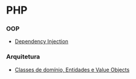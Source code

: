 # PHP

### OOP
- [Dependency Injection](./topics/di.md)

### Arquitetura
- [Classes de domínio, Entidades e Value Objects](./topics/arq-entidades.md)
